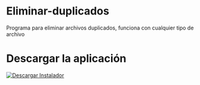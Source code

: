 # Eliminar-duplicados
Programa para eliminar archivos duplicados, funciona con cualquier tipo de archivo

# Descargar la aplicación

[![Descargar Instalador](https://drive.google.com/file/d/1BcIIaOrU6BEaliMtXm1XXtQD7C2Ng9xd/view?usp=drive_link)](LINK_DE_GOOGLE_DRIVE)
